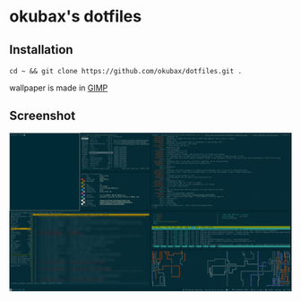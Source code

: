 # okubax's dotfiles

## Installation

	cd ~ && git clone https://github.com/okubax/dotfiles.git .
	
	
wallpaper is made in <a href="http://www.gimp.org/">GIMP</a>


## Screenshot

![ScreenShot](/screenshot.png)
